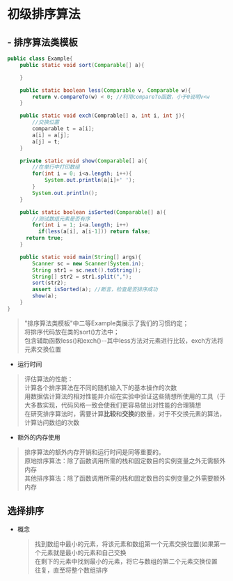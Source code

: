 # 初级排序算法
## - 排序算法类模板
  ```java
  public class Example{
      public static void sort(Comparable[] a){

      }

      public static boolean less(Comparable v, Comparable w){
          return v.compareTo(w) < 0; //利用compareTo函数，小于0说明v<w
      }

      public static void exch(Comprable[] a, int i, int j){
          //交换位置
          comparable t = a[i];
          a[i] = a[j];
          a[j] = t;
      }

      private static void show(Comparable[] a){
          //在单行中打印数组
          for(int i = 0; i<a.length; i++){
              System.out.println(a[i]+' ');
          }
          System.out.println();
      }

      public static boolean isSorted(Comparable[] a){
          //测试数组元素是否有序
          for(int i = 1; i<a.length; i++)
            if(less(a[i], a[i-1])) return false;
        return true;
      }

      public static void main(String[] args){
          Scanner sc = new Scanner(System.in);
          String str1 = sc.next().toString();
          String[] str2 = str1.split(",");
          sort(str2);
          assert isSorted(a); //断言，检查是否排序成功
          show(a);
      }
  }
  ```
  
  >"排序算法类模板"中二等Example类展示了我们的习惯约定；<br>
  >将排序代码放在类的sort()方法中；<br>
  >包含辅助函数less()和exch()--其中less方法对元素进行比较，exch方法将元素交换位置<br>
- 运行时间
>评估算法的性能：<br>
>计算各个排序算法在不同的随机输入下的基本操作的次数<br>
>用数据估计算法的相对性能并介绍在实验中验证这些猜想所使用的工具（于大多数实现，代码风格一致会使我们更容易做出对性能的合理猜想<br>
>在研究排序算法时，需要计算**比较**和**交换**的数量，对于不交换元素的算法，计算访问数组的次数
- 额外的内存使用<br>
>排序算法的额外内存开销和运行时间是同等重要的。<br>
>原地排序算法：除了函数调用所需的栈和固定数目的实例变量之外无需额外内存<br>
>其他排序算法：除了函数调用所需的栈和固定数目的实例变量之外需要额外内存<br>
## 选择排序
- 概念
  >找到数组中最小的元素，将该元素和数组第一个元素交换位置(如果第一个元素就是最小的元素和自己交换<br>
  >在剩下的元素中找到最小的元素，将它与数组的第二个元素交换位置<br>
  >往复，直至将整个数组排序
